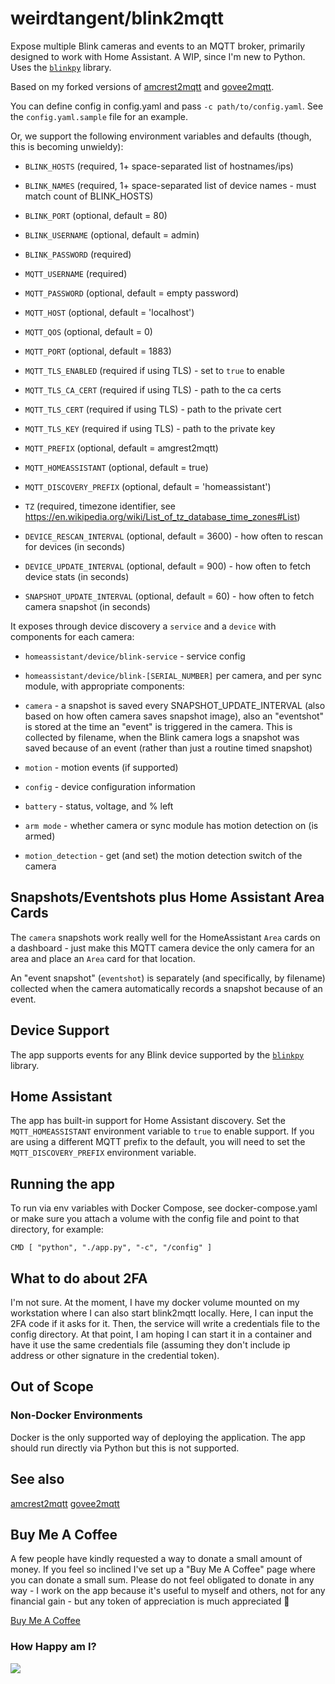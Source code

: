 # weirdtangent/blink2mqtt

Expose multiple Blink cameras and events to an MQTT broker, primarily
designed to work with Home Assistant. A WIP, since I'm new to Python.
Uses the [`blinkpy`](https://github.com/fronzbot/blinkpy) library.

Based on my forked versions of [amcrest2mqtt](https://github.com/weirdtangent/amcrest2mqtt)
and [govee2mqtt](https://github.com/weirdtangent/govee2mqtt).

You can define config in config.yaml and pass `-c path/to/config.yaml`. See the
`config.yaml.sample` file for an example.

Or, we support the following environment variables and defaults (though, this is becoming unwieldy):

-   `BLINK_HOSTS` (required, 1+ space-separated list of hostnames/ips)
-   `BLINK_NAMES` (required, 1+ space-separated list of device names - must match count of BLINK_HOSTS)
-   `BLINK_PORT` (optional, default = 80)
-   `BLINK_USERNAME` (optional, default = admin)
-   `BLINK_PASSWORD` (required)

-   `MQTT_USERNAME` (required)
-   `MQTT_PASSWORD` (optional, default = empty password)
-   `MQTT_HOST` (optional, default = 'localhost')
-   `MQTT_QOS` (optional, default = 0)
-   `MQTT_PORT` (optional, default = 1883)
-   `MQTT_TLS_ENABLED` (required if using TLS) - set to `true` to enable
-   `MQTT_TLS_CA_CERT` (required if using TLS) - path to the ca certs
-   `MQTT_TLS_CERT` (required if using TLS) - path to the private cert
-   `MQTT_TLS_KEY` (required if using TLS) - path to the private key
-   `MQTT_PREFIX` (optional, default = amgrest2mqtt)
-   `MQTT_HOMEASSISTANT` (optional, default = true)
-   `MQTT_DISCOVERY_PREFIX` (optional, default = 'homeassistant')

-   `TZ` (required, timezone identifier, see https://en.wikipedia.org/wiki/List_of_tz_database_time_zones#List)
-   `DEVICE_RESCAN_INTERVAL` (optional, default = 3600) - how often to rescan for devices (in seconds)
-   `DEVICE_UPDATE_INTERVAL` (optional, default = 900) - how often to fetch device stats (in seconds)
-   `SNAPSHOT_UPDATE_INTERVAL` (optional, default = 60) - how often to fetch camera snapshot (in seconds)

It exposes through device discovery a `service` and a `device` with components for each camera:

-   `homeassistant/device/blink-service` - service config

-   `homeassistant/device/blink-[SERIAL_NUMBER]` per camera, and per sync module, with appropriate components:
-    `camera`           - a snapshot is saved every SNAPSHOT_UPDATE_INTERVAL (also based on how often camera saves snapshot image), also an "eventshot" is stored at the time an "event" is triggered in the camera. This is collected by filename, when the Blink camera logs a snapshot was saved because of an event (rather than just a routine timed snapshot)
-    `motion`           - motion events (if supported)
-    `config`           - device configuration information
-    `battery`          - status, voltage, and % left
-    `arm mode`         - whether camera or sync module has motion detection on (is armed)
-    `motion_detection` - get (and set) the motion detection switch of the camera

## Snapshots/Eventshots plus Home Assistant Area Cards

The `camera` snapshots work really well for the HomeAssistant `Area` cards on a dashboard - just make this MQTT camera device the only camera for an area and place an `Area` card for that location.

An "event snapshot" (`eventshot`) is separately (and specifically, by filename) collected when the camera automatically records a snapshot because of an event.

## Device Support

The app supports events for any Blink device supported by the [`blinkpy`](https://github.com/fronzbot/blinkpy) library.

## Home Assistant

The app has built-in support for Home Assistant discovery. Set the `MQTT_HOMEASSISTANT` environment variable to `true` to enable support.
If you are using a different MQTT prefix to the default, you will need to set the `MQTT_DISCOVERY_PREFIX` environment variable.

## Running the app

To run via env variables with Docker Compose, see docker-compose.yaml
or make sure you attach a volume with the config file and point to that directory, for example:
```
CMD [ "python", "./app.py", "-c", "/config" ]
```

## What to do about 2FA

I'm not sure. At the moment, I have my docker volume mounted on my workstation where I can also start blink2mqtt locally. Here, I can input the 2FA code if it asks for it. Then, the service will write a credentials file to the config directory. At that point, I am hoping I can start it in a container and have it use the same credentials file (assuming they don't include ip address or other signature in the credential token).

## Out of Scope

### Non-Docker Environments

Docker is the only supported way of deploying the application. The app should run directly via Python but this is not supported.

## See also
[amcrest2mqtt](https://github.com/weirdtangent/amcrest2mqtt)
[govee2mqtt](https://github.com/weirdtangent/govee2mqtt)

## Buy Me A Coffee

A few people have kindly requested a way to donate a small amount of money. If you feel so inclined I've set up a "Buy Me A Coffee"
page where you can donate a small sum. Please do not feel obligated to donate in any way - I work on the app because it's
useful to myself and others, not for any financial gain - but any token of appreciation is much appreciated 🙂

<a href="https://buymeacoffee.com/weirdtangent">Buy Me A Coffee</a>

### How Happy am I?

<img src="https://github.com/weirdtangent/blink2mqtt/actions/workflows/deploy.yaml/badge.svg" />
